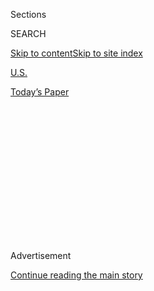 <div id="app">

<div>

<div>

<div>

<div class="NYTAppHideMasthead css-1q2w90k e1suatyy0">

<div class="section css-ui9rw0 e1suatyy2">

<div class="css-eph4ug er09x8g0">

<div class="css-6n7j50">

</div>

<span class="css-1dv1kvn">Sections</span>

<div class="css-10488qs">

<span class="css-1dv1kvn">SEARCH</span>

</div>

[Skip to content](#site-content)[Skip to site
index](#site-index)

</div>

<div id="masthead-section-label" class="css-1wr3we4 eaxe0e00">

[U.S.](https://www.nytimes.com/section/us)

</div>

<div class="css-10698na e1huz5gh0">

</div>

</div>

<div id="masthead-bar-one" class="section hasLinks css-15hmgas e1csuq9d3">

<div class="css-uqyvli e1csuq9d0">

</div>

<div class="css-1uqjmks e1csuq9d1">

</div>

<div class="css-9e9ivx">

[](https://myaccount.nytimes.com/auth/login?response_type=cookie&client_id=vi)

</div>

<div class="css-1bvtpon e1csuq9d2">

[Today’s
Paper](https://www.nytimes.com/section/todayspaper)

</div>

</div>

</div>

</div>

<div data-aria-hidden="false">

<div id="site-content" data-role="main">

<div>

<div class="css-1aor85t" style="opacity:0.000000001;z-index:-1;visibility:hidden">

<div class="css-1hqnpie">

<div class="css-epjblv">

<span class="css-17xtcya">[U.S.](/section/us)</span><span class="css-x15j1o">|</span><span class="css-fwqvlz">Daniel
Akaka, Former Democratic Senator From Hawaii, Dies at
93</span>

</div>

<div class="css-k008qs">

<div class="css-1iwv8en">

<span class="css-18z7m18"></span>

<div>

</div>

</div>

<span class="css-1n6z4y">https://nyti.ms/2Eu7V0Y</span>

<div class="css-1705lsu">

<div class="css-4xjgmj">

<div class="css-4skfbu" data-role="toolbar" data-aria-label="Social Media Share buttons, Save button, and Comments Panel with current comment count" data-testid="share-tools">

  - 
  - 
  - 
  - 
    
    <div class="css-6n7j50">
    
    </div>

  - 

</div>

</div>

</div>

</div>

</div>

</div>

<div id="NYT_TOP_BANNER_REGION" class="css-13pd83m">

</div>

<div id="top-wrapper" class="css-1sy8kpn">

<div id="top-slug" class="css-l9onyx">

Advertisement

</div>

[Continue reading the main
story](#after-top)

<div class="ad top-wrapper" style="text-align:center;height:100%;display:block;min-height:250px">

<div id="top" class="place-ad" data-position="top" data-size-key="top">

</div>

</div>

<div id="after-top">

</div>

</div>

<div id="sponsor-wrapper" class="css-1hyfx7x">

<div id="sponsor-slug" class="css-19vbshk">

Supported by

</div>

[Continue reading the main
story](#after-sponsor)

<div id="sponsor" class="ad sponsor-wrapper" style="text-align:center;height:100%;display:block">

</div>

<div id="after-sponsor">

</div>

</div>

<div class="css-1vkm6nb ehdk2mb0">

# Daniel Akaka, Former Democratic Senator From Hawaii, Dies at 93

</div>

<div class="css-79elbk" data-testid="photoviewer-wrapper">

<div class="css-z3e15g" data-testid="photoviewer-wrapper-hidden">

</div>

<div class="css-1a48zt4 ehw59r15" data-testid="photoviewer-children">

![<span class="css-16f3y1r e13ogyst0" data-aria-hidden="true">Senator
Daniel K. Akaka delivering his final speech on the Senate floor in
December 2012. He did not seek re-election that
year.</span><span class="css-cnj6d5 e1z0qqy90" itemprop="copyrightHolder"><span class="css-1ly73wi e1tej78p0">Credit...</span><span><span>Senate
TV, via Associated
Press</span></span></span>](https://static01.nyt.com/images/2018/04/07/obituaries/07akaka-obit/akaka-obit-3-articleLarge.jpg?quality=75&auto=webp&disable=upscale)

</div>

</div>

<div class="css-xt80pu e12qa4dv0">

<div class="css-18e8msd">

<div class="css-vp77d3 epjyd6m0">

<div class="css-1baulvz">

By <span class="css-1baulvz last-byline" itemprop="name">Adam
Clymer</span>

</div>

</div>

  - April 6,
    2018

  - 
    
    <div class="css-4xjgmj">
    
    <div class="css-d8bdto" data-role="toolbar" data-aria-label="Social Media Share buttons, Save button, and Comments Panel with current comment count" data-testid="share-tools">
    
      - 
      - 
      - 
      - 
        
        <div class="css-6n7j50">
        
        </div>
    
      - 
    
    </div>
    
    </div>

</div>

</div>

<div class="section meteredContent css-1r7ky0e" name="articleBody" itemprop="articleBody">

<div class="css-1fanzo5 StoryBodyCompanionColumn">

<div class="css-53u6y8">

Former Senator Daniel K. Akaka, a Democrat who represented Hawaii for 36
years in Congress and successfully fought for the belated recognition of
Asians and Asian-Americans who had fought for the United States in World
War II, died on Friday in Honolulu. He was 93.

Jon Yoshimura, the senator’s former communications director, confirmed
the death, saying Mr. Akaka had been hospitalized for several months,
The Associated Press reported.

A World War II veteran, Mr. Akaka sponsored legislation in 1996 that led
to a re-evaluation of the service records of Asian-Americans who had
fought in the 442nd Regimental Combat Team and the 100th Infantry
Battalion during the war.

</div>

</div>

<div class="css-1fanzo5 StoryBodyCompanionColumn">

<div class="css-53u6y8">

As a result, almost two dozen Medals of Honor, the military’s highest
award, were ultimately bestowed belatedly, some posthumously, on
Asian-American veterans, most of them of Japanese heritage. Only one had
been awarded during the war itself.

</div>

</div>

<div class="css-79elbk" data-testid="photoviewer-wrapper">

<div class="css-z3e15g" data-testid="photoviewer-wrapper-hidden">

</div>

<div class="css-1a48zt4 ehw59r15" data-testid="photoviewer-children">

![<span class="css-16f3y1r e13ogyst0" data-aria-hidden="true">Mr. Akaka
during his Senate re-election campaign in 2006. He retired after
declining to run in
2012.</span><span class="css-cnj6d5 e1z0qqy90" itemprop="copyrightHolder"><span class="css-1ly73wi e1tej78p0">Credit...</span><span>Marco
Garcia/Associated
Press</span></span>](https://static01.nyt.com/images/2018/04/06/obituaries/akaka2/merlin_136484709_ab921f6f-9398-453b-9c9e-953198cfaa72-articleLarge.jpg?quality=75&auto=webp&disable=upscale)

</div>

</div>

<div class="css-1fanzo5 StoryBodyCompanionColumn">

<div class="css-53u6y8">

After a White House [awards-presentation
ceremony](https://www.nytimes.com/2000/05/14/us/21-asian-americans-receive-medal-of-honor.html "News article")
led by President Bill Clinton in 2000, Senator Akaka said the medals had
dispelled apparent wartime discrimination against Asian-American
military personnel.

The most prominent recipient was Senator Daniel K. Inouye, Mr. Akaka’s
much better-known colleague — and Hawaii’s senior senator — for 22 years
in the Senate. Mr. Inouye, [who died in
2012,](https://www.nytimes.com/2012/12/18/us/daniel-inouye-hawaiis-quiet-voice-of-conscience-in-senate-dies-at-88.html "Times obituary")
had lost his right arm while serving with the 442nd in Europe.

Senator Akaka also successfully pursued legislation that provided
onetime compensation for members of the [Phillipine
Scouts](https://www.army.mil/article/39797/the_us_armys_philippine_scouts "More about the unit"),
an American-led unit of mostly Filipino and Filipino-American recruits
who fought alongside United States troops but did not qualify for
Veterans Administration benefits.

And he secured a formal apology for the United States’s role in the
overthrow of [Queen
Lili’uokalani](https://www.smithsonianmag.com/smart-news/five-things-know-about-liliuokalani-last-queen-hawaii-180967155/ "More about her")
of Hawaii in 1893 as well as a transfer of land that the federal
government had
taken.

</div>

</div>

<div class="css-79elbk" data-testid="photoviewer-wrapper">

<div class="css-z3e15g" data-testid="photoviewer-wrapper-hidden">

</div>

<div class="css-1a48zt4 ehw59r15" data-testid="photoviewer-children">

<div class="css-1xdhyk6 erfvjey0">

<span class="css-1ly73wi e1tej78p0">Image</span>

<div class="css-zjzyr8">

<div data-testid="lazyimage-container" style="height:288.71111111111117px">

</div>

</div>

</div>

<span class="css-16f3y1r e13ogyst0" data-aria-hidden="true">Senator
Daniel K. Akaka on Capitol Hill in
2011.</span><span class="css-cnj6d5 e1z0qqy90" itemprop="copyrightHolder"><span class="css-1ly73wi e1tej78p0">Credit...</span><span>Alex
Brandon/Associated Press</span></span>

</div>

</div>

<div class="css-1fanzo5 StoryBodyCompanionColumn">

<div class="css-53u6y8">

But he failed in repeated legislative efforts to have native Hawaiians
recognized as an indigenous people so that they might receive federal
benefits similar to those provided to American Indians and natives of
Alaska.

During his Senate years Mr. Akaka had stints as chairman of its
Committee on Veterans Affairs and of its Committee on Indian Affairs.

Mr. Akaka was an outspoken critic of the war in Iraq. On March 17, 2003,
three days before the United States attacked that country, he warned the
Senate:

“If we pursue our current path, we will have a war lacking in many
things essential to achieving complete success. It will be a war without
broad international support, without sufficient planning for
post-conflict reconstruction and stability, without a definite exit time
and strategy, and without a firm price tag.

“Moreover,” he continued, “it will be a war with serious ramifications
for our long-term readiness capabilities for homeland security and for
managing other crises.”

A steadfast liberal on most issues, he was known as a champion of
federal workers, complaining that his Senate colleagues too often
denigrated them and cheerfully froze their pay.

</div>

</div>

<div class="css-1fanzo5 StoryBodyCompanionColumn">

<div class="css-53u6y8">

He chaired a Senate subcommittee on the federal work force and was the
chief sponsor of the 2012 Whistleblower Protection Act, which provided
safeguards against retaliation to federal workers who report waste,
fraud and abuse.

Daniel Kahikina Akaka was born in Honolulu on Sept. 11, 1924, the
youngest of eight children. His father was of Chinese and Hawaiian
descent; his mother was Hawaiian. He attended public schools.

After service with the Army Corps of Engineers, he graduated from the
University of Hawaii in 1952 with a degree in education and taught
music, social studies and math in elementary, middle and high schools.
He later became a school principal and earned a master’s degree.

</div>

</div>

<div class="css-79elbk" data-testid="photoviewer-wrapper">

<div class="css-z3e15g" data-testid="photoviewer-wrapper-hidden">

</div>

<div class="css-1a48zt4 ehw59r15" data-testid="photoviewer-children">

<div class="css-1xdhyk6 erfvjey0">

<span class="css-1ly73wi e1tej78p0">Image</span>

<div class="css-zjzyr8">

<div data-testid="lazyimage-container" style="height:232px">

</div>

</div>

</div>

<span class="css-16f3y1r e13ogyst0" data-aria-hidden="true">Mr. Akaka
arriving in Honolulu on Air Force One in 2010 with President Barack
Obama. The senator was a steadfast liberal on most
issues.</span><span class="css-cnj6d5 e1z0qqy90" itemprop="copyrightHolder"><span class="css-1ly73wi e1tej78p0">Credit...</span><span>Chris
Carlson/Associated Press</span></span>

</div>

</div>

<div class="css-1fanzo5 StoryBodyCompanionColumn">

<div class="css-53u6y8">

After Hawaii was admitted into the union in 1959, he was an official in
the state’s Department of Education and was named director of the Hawaii
Office of Economic Opportunity, an antipoverty program.

Mr. Akaka was first elected to the House in 1976 and easily re-elected
afterward. In 1990 he was appointed to fill a Senate vacancy caused by
the death of Spark Matsunaga. He was elected that fall and re-elected in
1994, 2000 and 2006. He announced in March 2011 that he would not run
again in 2012.

Mr. Akaka, who lived in Honolulu, is survived by his wife, Mary Mildred
Chong, whom he married in 1948; a daughter, Millannie Akaka Mattson;
four sons, Daniel Jr., Gerard, Alan and Nicholas; and many grandchildren
and great-grandchildren.

</div>

</div>

<div class="css-1fanzo5 StoryBodyCompanionColumn">

<div class="css-53u6y8">

While he was never known as a key lawmaker, Mr. Akaka was familiar to
watchers of C-Span: his name came first whenever the Senate roll was
called and, in his early years, he relished presiding over that body, a
duty many of his colleagues regarded as tedious.

In 1992, the Senate presented him with its Golden Gavel Award for
presiding for at least 100 hours.

“I really was proud of being able to chair the Senate floor over the
years and really looked forward to it,” he said in a 2011 interview for
this obituary.

Even in his final years, he left instructions with the Democratic
cloakroom that he would preside in a pinch, saying, “Any time you can’t
find somebody, call me.”

</div>

</div>

</div>

<div>

</div>

<div>

</div>

<div>

</div>

<div>

<div id="bottom-wrapper" class="css-1ede5it">

<div id="bottom-slug" class="css-l9onyx">

Advertisement

</div>

[Continue reading the main
story](#after-bottom)

<div id="bottom" class="ad bottom-wrapper" style="text-align:center;height:100%;display:block;min-height:90px">

</div>

<div id="after-bottom">

</div>

</div>

</div>

</div>

</div>

## Site Index

<div>

</div>

## Site Information Navigation

  - [© <span>2020</span> <span>The New York Times
    Company</span>](https://help.nytimes.com/hc/en-us/articles/115014792127-Copyright-notice)

<!-- end list -->

  - [NYTCo](https://www.nytco.com/)
  - [Contact
    Us](https://help.nytimes.com/hc/en-us/articles/115015385887-Contact-Us)
  - [Work with us](https://www.nytco.com/careers/)
  - [Advertise](https://nytmediakit.com/)
  - [T Brand Studio](http://www.tbrandstudio.com/)
  - [Your Ad
    Choices](https://www.nytimes.com/privacy/cookie-policy#how-do-i-manage-trackers)
  - [Privacy](https://www.nytimes.com/privacy)
  - [Terms of
    Service](https://help.nytimes.com/hc/en-us/articles/115014893428-Terms-of-service)
  - [Terms of
    Sale](https://help.nytimes.com/hc/en-us/articles/115014893968-Terms-of-sale)
  - [Site
    Map](https://spiderbites.nytimes.com)
  - [Help](https://help.nytimes.com/hc/en-us)
  - [Subscriptions](https://www.nytimes.com/subscription?campaignId=37WXW)

</div>

</div>

</div>

</div>
